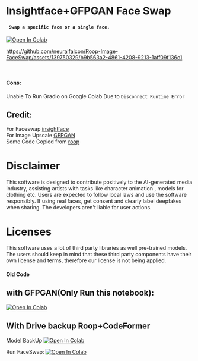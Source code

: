 # Insightface+GFPGAN Face Swap
#### ``` Swap a specific face or a single face.```
[![Open In Colab](https://colab.research.google.com/assets/colab-badge.svg)](https://colab.research.google.com/github/neuralfalcon/Roop-Image-FaceSwap/blob/main/Insightface%2BGFPGAN_Face_Swap.ipynb)


https://github.com/neuralfalcon/Roop-Image-FaceSwap/assets/139750329/b9b563a2-4861-4208-9213-1aff09f136c1

<br>

#### Cons:
Unable To Run Gradio on Google Colab Due to ```Disconnect Runtime Error``` <Br>

## Credit:
For Faceswap
[insightface](https://github.com/deepinsight/insightface) <BR>
For Image Upscale
[GFPGAN](https://github.com/TencentARC/GFPGAN) <Br>
Some Code Copied from
[roop](https://github.com/s0md3v/roop) <Br>

<!-- Copied From https://github.com/s0md3v/roop  -->
# Disclaimer
This software is designed to contribute positively to the AI-generated media industry, assisting artists with tasks like character animation , models for clothing etc.
Users are expected to follow local laws and use the software responsibly. If using real faces, get consent and clearly label deepfakes when sharing. The developers aren't liable for user actions.
# Licenses
This software uses a lot of third party libraries as well pre-trained models. The users should keep in mind that these third party components have their own license and terms, therefore our license is not being applied.

#### Old Code

## with GFPGAN(Only Run this notebook):
[![Open In Colab](https://colab.research.google.com/assets/colab-badge.svg)](https://colab.research.google.com/github/neuralfalcon/Roop-Image-FaceSwap/blob/main/insightface%2Bgfggan_face_swap.ipynb)


## With Drive backup Roop+CodeFormer
Model BackUp
[![Open In Colab](https://colab.research.google.com/assets/colab-badge.svg)](https://colab.research.google.com/github/neuralfalcon/Roop-Image-FaceSwap/blob/main/Roop_image_Face_Swap_Backup.ipynb)

Run FaceSwap:
[![Open In Colab](https://colab.research.google.com/assets/colab-badge.svg)](https://colab.research.google.com/github/neuralfalcon/Roop-Image-FaceSwap/blob/main/Roop_image_Face_Swap_colab.ipynb)
